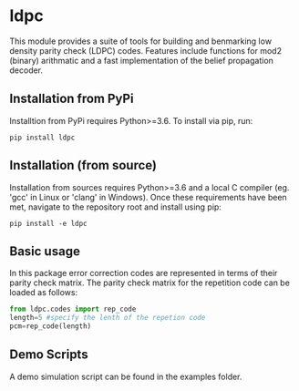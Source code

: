 # ldpc
This module provides a suite of tools for building and benmarking low density parity check (LDPC) codes. Features include functions for mod2 (binary) arithmatic and a fast implementation of the belief propagation decoder.

## Installation from PyPi

Installtion from PyPi requires Python>=3.6.
To install via pip, run:

```
pip install ldpc
```

## Installation (from source)

Installation from sources requires Python>=3.6 and a local C compiler (eg. 'gcc' in Linux or 'clang' in Windows). Once these requirements have been met, navigate to the repository root and install using pip:

```
pip install -e ldpc
```

## Basic usage

In this package error correction codes are represented in terms of their parity check matrix. The parity check matrix for the repetition code can be loaded as follows:

```python
from ldpc.codes import rep_code
length=5 #specify the lenth of the repetion code
pcm=rep_code(length)
```

## Demo Scripts

A demo simulation script can be found in the examples folder.



